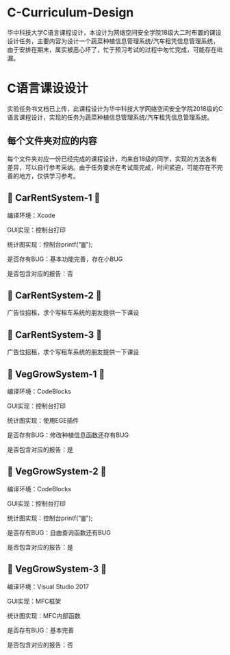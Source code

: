 # C-Curriculum-Design

华中科技大学C语言课程设计，本设计为网络空间安全学院18级大二时布置的课设设计任务，主要内容为设计一个蔬菜种植信息管理系统/汽车租凭信息管理系统，由于安排在期末，属实被恶心坏了，忙于预习考试的过程中匆忙完成，可能存在纰漏。

# C语言课设设计

实验任务书文档已上传，此课程设计为华中科技大学网络空间安全学院2018级的C语言课程设计，实现的任务为蔬菜种植信息管理系统/汽车租凭信息管理系统。

## 每个文件夹对应的内容

每个文件夹对应一份已经完成的课程设计，均来自18级的同学，实现的方法各有差异，可以自行参考采纳。由于任务要求在考试周完成，时间紧迫，可能存在不完善的地方，仅供学习参考。

## 🚗    CarRentSystem-1    🚗

编译环境：Xcode

GUI实现：控制台打印

统计图实现：控制台printf("🀫");

是否存有BUG：基本功能完善，存在小BUG

是否包含对应的报告：否

## 🚙    CarRentSystem-2    🚙

广告位招租，求个写租车系统的朋友提供一下课设

## 🚚    CarRentSystem-3    🚚

广告位招租，求个写租车系统的朋友提供一下课设

## 🥬    VegGrowSystem-1    🥬

编译环境：CodeBlocks

GUI实现：控制台打印

统计图实现：使用EGE插件

是否存有BUG：修改种植信息函数还存有BUG

是否包含对应的报告：是

## 🌽    VegGrowSystem-2    🌽

编译环境：CodeBlocks

GUI实现：控制台打印

统计图实现：控制台printf("🀫");

是否存有BUG：自由查询函数还有BUG

是否包含对应的报告：是

## 🥕    VegGrowSystem-3    🥕

编译环境：Visual Studio 2017

GUI实现：MFC框架

统计图实现：MFC内部函数

是否存有BUG：基本完善

是否包含对应的报告：否
